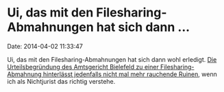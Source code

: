 Ui, das mit den Filesharing-Abmahnungen hat sich dann \...
==========================================================

Date: 2014-04-02 11:33:47

Ui, das mit den Filesharing-Abmahnungen hat sich dann wohl erledigt.
[Die Urteilsbegründung des Amtsgericht Bielefeld zu einer
Filesharing-Abmahnung hinterlässt jedenfalls nicht mal mehr rauchende
Ruinen](http://www.kanzlei.biz/nc/news-urteile/06-03-2014-ag-bielefeld-42-c-368-13.html),
wenn ich als Nichtjurist das richtig verstehe.
